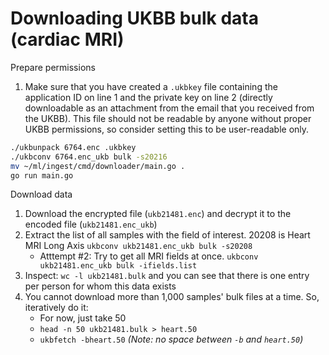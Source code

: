 # Downloading UKBB bulk data (cardiac MRI)

Prepare permissions
1. Make sure that you have created a `.ukbkey` file containing the application ID on line 1 and the private key on line 2 (directly downloadable as an attachment from the email that you received from the UKBB). This file should not be readable by anyone without proper UKBB permissions, so consider setting this to be user-readable only.

```bash
./ukbunpack 6764.enc .ukbkey
./ukbconv 6764.enc_ukb bulk -s20216
mv ~/ml/ingest/cmd/downloader/main.go .
go run main.go
```
Download data
1. Download the encrypted file (`ukb21481.enc`) and decrypt it to the encoded file (`ukb21481.enc_ukb`)
1. Extract the list of all samples with the field of interest. 20208 is Heart MRI Long Axis `ukbconv ukb21481.enc_ukb bulk -s20208`
    * Atttempt #2: Try to get all MRI fields at once. `ukbconv ukb21481.enc_ukb bulk -ifields.list`
1. Inspect: `wc -l ukb21481.bulk` and you can see that there is one entry per person for whom this data exists
1. You cannot download more than 1,000 samples' bulk files at a time. So, iteratively do it:
    * For now, just take 50 
    * `head -n 50 ukb21481.bulk > heart.50`
    * `ukbfetch -bheart.50` *(Note: no space between `-b` and `heart.50`)*